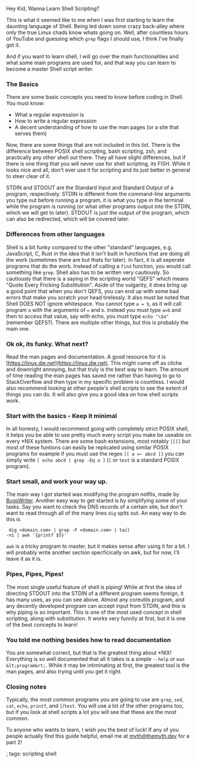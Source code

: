 Hey Kid, Wanna Learn Shell Scripting?

This is what it seemed like to me when I was first starting to learn the
daunting language of Shell. Being led down some crazy back-alley where only the
true Linux chads know whats going on. Well, after countless hours of YouTube and
guessing which `grep` flags I should use, I think I've finally got it.

And if you want to learn shell, I will go over the main functionalities
and what some main programs are used for, and that way you can learn to 
become a master Shell script writer.

### The Basics
There are some basic concepts you need to know before coding in Shell.
You must know:
- What a regular expression is
- How to write a regular expression
- A decent understanding of how to use the man pages (or a site that serves them)

Now, there are some things that are not included in this list. There is
the difference between POSIX shell scripting, bash scripting, zsh, and
practically any other shell out there. They all have slight differences,
but if there is one thing that you will never use for shell scripting, 
its FISH. While it looks nice and all, don't ever use it for scripting
and its just better in general to steer clear of it. 

STDIN and STDOUT are the Standard Input and Standard Output of a
program, respectively. STDIN is different from the command-line
arguments you type out before running a program, it is what you type
in the terminal while the program is running (or what other programs
output into the STDIN, which we will get to later). STDOUT is just the
output of the program, which can also be redirected, which will be
covered later.

### Differences from other languages
Shell is a bit funky compared to the other "standard" languages, e.g.
JavaScript, C, Rust in the idea that it isn't built in functions that 
are doing all the work (sometimes there are but thats for later). In
fact, it is all seperate programs that do the work. Instead of calling
a `find` function, you would call something like `grep`. Shell also has
to be written very cautiously. So cautiously that there is a saying in
the scripting world "QEFS" which means "Quote Every Fricking Substitution".
Aside of the vulgarity, it does bring up a good point that when you don't
QEFS, you can end up with some bad errors that make you scratch your head
tirelessly. It also must be noted that Shell DOES NOT ignore whitespace.
You cannot type `a = b`, as it will call program `a` with the arguments of
`=` and `b`. Instead you must type `a=b` and then to access that value, say
with echo, you must type `echo "\$a"` (remember QEFS?). There are multiple
other things, but this is probably the main one.

### Ok ok, its funky. What next?
Read the man pages and documentation. A good resource for it is
[https://linux.die.net](https://linux.die.net). This might come off as cliche
and downright annoying, but that truly is the best way to learn. The amount of
time reading the man pages has saved me rather than having to go to
StackOverflow and then type in my specific problem is countless. I would also
recommend looking at other people's shell scripts to see the extent of things
you can do. It will also give you a good idea on how shell scripts work.

### Start with the basics - Keep it minimal
In all honesty, I would recommend going with completely strict POSIX shell,
it helps you be able to use pretty much every script you make be useable
on every \*NIX system. There are some bash extensions, most notably `[[]]`
but most of these funtions can easily be replicated using similar POSIX programs
for example if you must use the regex `[[ a =~ abcd ]]` you can simply write
`[ echo abcd | grep -Eq a ]` (`[` or `test` is a standard POSIX program).

### Start small, and work your way up.
The main way I got started was modifying the program notflix, made by
[BugsWriter](https://bugswriter.com). Another easy way to get started is by
simplifying some of your tasks. Say you want to check the DNS records of a
certain site, but don't want to read through all of the many lines `dig` spits
out. An easy way to do this is <code><pre> dig &lt;domain.com> | grep -F &lt;domain.com> | tail -n1 | awk '{printf $5}'</code></pre>
`awk` is a tricky program to master, but it makes sense after using it for a bit.
I will probably write another section specficically on awk, but for now, I'll 
leave it as it is. 

### Pipes, Pipes, Pipes!
The most single useful feature of shell is piping! While at first the idea of 
directing STDOUT into the STDIN of a different program seems foreign, it has
many uses, as you can see above. Almost any coreutils program, and any decently
developed program can accept input from STDIN, and this is why piping is so important.
This is one of the most used concept in shell scripting, along with substitution.
It works very funnily at first, but it is one of the best concepts to learn!

### You told me nothing besides how to read documentation
You are somewhat correct, but that is the greatest thing about \*NIX! Everything
is so well documented that all it takes is a simple `--help` or `man &lt;program&rt;`.
While it may be intiminating at first, the greatest tool is the man pages, and also
trying until you get it right.

### Closing notes
Typically, the most common programs you are going to use are
`grep`, `sed`, `cat`, `echo`, `printf`, and `[`/`test`. You will
use a lot of the other programs too, but if you look at shell scripts
a lot you will see that these are the most common. 

To anyone who wants to learn, I wish you the best of luck!
If any of you people actually find this guide helpful,
email me at myth@themyth.dev for a part 2!

; tags: scripting shell
